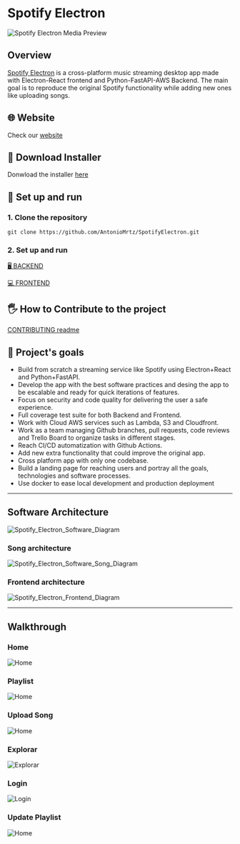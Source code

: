 # Spotify Electron

![Spotify Electron Media Preview](assets/videos/SpotifyElectronReadmePreview.gif)

## Overview

[Spotify Electron](https://antoniomrtz.github.io/SpotifyElectron_Web/) is a cross-platform music streaming desktop app made with Electron-React frontend and Python-FastAPI-AWS Backend. The main goal is to reproduce the original Spotify functionality while adding new ones like uploading songs.

## 🌐 Website

Check our [website](https://antoniomrtz.github.io/SpotifyElectron_Web/)

## 🔽 Download Installer

Donwload the installer [here](https://github.com/AntonioMrtz/SpotifyElectron/releases)

## 🔧 Set up and run

### 1. Clone the repository

```
git clone https://github.com/AntonioMrtz/SpotifyElectron.git
```

### 2. Set up and run

[🖥 BACKEND](docs/backend//SETUP.md)

[💻 FRONTEND](docs/frontend//SETUP.md)


## 🖐 How to Contribute to the project

[CONTRIBUTING readme](https://github.com/AntonioMrtz/SpotifyElectron/blob/master/.github/CONTRIBUTING.md)

## 🎯 Project's goals

* Build from scratch a streaming service like Spotify using Electron+React and Python+FastAPI.
* Develop the app with the best software practices and desing the app
to be escalable and ready for quick iterations of features.
* Focus on security and code quality for delivering the user a safe experience.
* Full coverage test suite for both Backend and Frontend.
* Work with Cloud AWS services such as Lambda, S3 and Cloudfront.
* Work as a team managing Github branches, pull requests, code reviews and Trello Board to organize tasks in different stages.
* Reach CI/CD automatization with Github Actions.
* Add new extra functionality that could improve the original app.
* Cross platform app with only one codebase.
* Build a landing page for reaching users and portray all the goals, technologies and software processes.
* Use docker to ease local development and production deployment
---


## Software Architecture

![Spotify_Electron_Software_Diagram](assets/images/architecture/master-streaming-lambda-arch.png)

### Song architecture

![Spotify_Electron_Software_Song_Diagram](assets/images/architecture/song_architecture_aws.png)

### Frontend architecture

![Spotify_Electron_Frontend_Diagram](assets/images/architecture/frontend-arch.png)

---

## Walkthrough

### Home

![Home](assets/images/Walkthrough/Home.png)

### Playlist

![Home](assets/images/Walkthrough/Playlist.png)

### Upload Song

![Home](assets/images/Walkthrough/UploadSong.png)

### Explorar

![Explorar](assets/images/Walkthrough/Explorar.png)

### Login

![Login](assets/images/Walkthrough/Login.png)


### Update Playlist

![Home](assets/images/Walkthrough/UpdatePlaylist.png)
